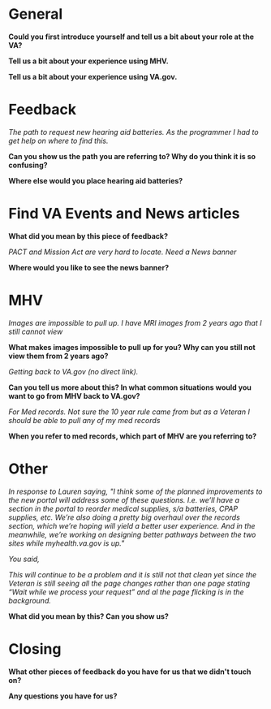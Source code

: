 # General

**Could you first introduce yourself and tell us a bit about your role at the VA?**

**Tell us a bit about your experience using MHV.**

**Tell us a bit about your experience using VA.gov.**


# Feedback

_The path to request new hearing aid batteries. As the programmer I had to get help on where to find this._


**Can you show us the path you are referring to? Why do you think it is so confusing?**

**Where else would you place hearing aid batteries?**


# Find VA Events and News articles


**What did you mean by this piece of feedback?**

_PACT and Mission Act are very hard to locate. Need a News banner_


**Where would you like to see the news banner?**


# MHV


_Images are impossible to pull up. I have MRI images from 2 years ago that I still cannot view_


**What makes images impossible to pull up for you? Why can you still not view them from 2 years ago?**


_Getting back to VA.gov (no direct link)._


**Can you tell us more about this? In what common situations would you want to go from MHV back to VA.gov?**


_For Med records. Not sure the 10 year rule came from but as a Veteran I should be able to pull any of my med records_


**When you refer to med records, which part of MHV are you referring to?**


# Other

_In response to Lauren saying, "I think some of the planned improvements to the new portal will address some of these questions. I.e. we’ll have a section in the portal to reorder medical supplies, s/a batteries, CPAP supplies, etc. We’re also doing a pretty big overhaul over the records section, which we’re hoping will yield a better user experience. And in the meanwhile, we’re working on designing better pathways between the two sites while myhealth.va.gov is up."_

_You said,_

_This will continue to be a problem and it is still not that clean yet since the Veteran is still seeing all the page changes rather than one page stating “Wait while we process your request” and al the page flicking is in the background._


**What did you mean by this? Can you show us?**


# Closing


**What other pieces of feedback do you have for us that we didn't touch on?**

**Any questions you have for us?**
